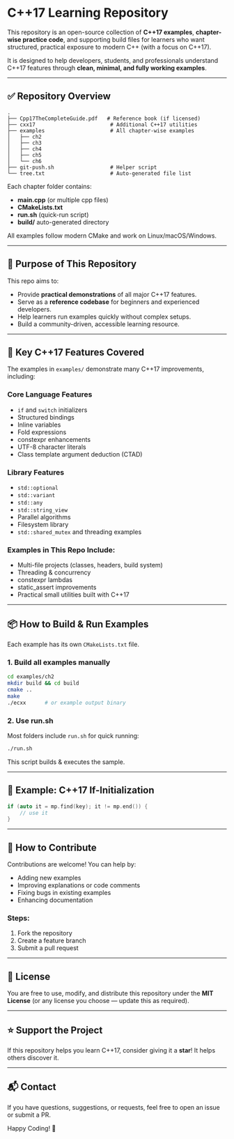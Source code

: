 # C++17 Learning Repository

This repository is an open-source collection of **C++17 examples**, **chapter-wise practice code**, and supporting build files for learners who want structured, practical exposure to modern C++ (with a focus on C++17).

It is designed to help developers, students, and professionals understand C++17 features through **clean, minimal, and fully working examples**.

---

## ✅ **Repository Overview**
```
.
├── Cpp17TheCompleteGuide.pdf   # Reference book (if licensed)
├── cxx17                        # Additional C++17 utilities
├── examples                     # All chapter-wise examples
│   ├── ch2
│   ├── ch3
│   ├── ch4
│   ├── ch5
│   └── ch6
├── git-push.sh                  # Helper script
└── tree.txt                     # Auto-generated file list
```

Each chapter folder contains:
- **main.cpp** (or multiple cpp files)
- **CMakeLists.txt**
- **run.sh** (quick-run script)
- **build/** auto-generated directory

All examples follow modern CMake and work on Linux/macOS/Windows.

---

## 🎯 **Purpose of This Repository**
This repo aims to:
- Provide **practical demonstrations** of all major C++17 features.
- Serve as a **reference codebase** for beginners and experienced developers.
- Help learners run examples quickly without complex setups.
- Build a community-driven, accessible learning resource.

---

## 🚀 **Key C++17 Features Covered**
The examples in `examples/` demonstrate many C++17 improvements, including:

### **Core Language Features**
- `if` and `switch` initializers
- Structured bindings
- Inline variables
- Fold expressions
- constexpr enhancements
- UTF-8 character literals
- Class template argument deduction (CTAD)

### **Library Features**
- `std::optional`
- `std::variant`
- `std::any`
- `std::string_view`
- Parallel algorithms
- Filesystem library
- `std::shared_mutex` and threading examples

### **Examples in This Repo Include:**
- Multi-file projects (classes, headers, build system)
- Threading & concurrency
- constexpr lambdas
- static_assert improvements
- Practical small utilities built with C++17

---

## 📦 **How to Build & Run Examples**
Each example has its own `CMakeLists.txt` file.

### **1. Build all examples manually**
```bash
cd examples/ch2
mkdir build && cd build
cmake ..
make
./ecxx      # or example output binary
```

### **2. Use run.sh**
Most folders include `run.sh` for quick running:
```bash
./run.sh
```
This script builds & executes the sample.

---

## 🧩 Example: C++17 If-Initialization
```cpp
if (auto it = mp.find(key); it != mp.end()) {
    // use it
}
```

---

## 🤝 **How to Contribute**
Contributions are welcome! You can help by:
- Adding new examples
- Improving explanations or code comments
- Fixing bugs in existing examples
- Enhancing documentation

### Steps:
1. Fork the repository
2. Create a feature branch
3. Submit a pull request

---

## 📄 License
You are free to use, modify, and distribute this repository under the **MIT License** (or any license you choose — update this as required).

---

## ⭐ Support the Project
If this repository helps you learn C++17, consider giving it a **star**! It helps others discover it.

---

## 📬 Contact
If you have questions, suggestions, or requests, feel free to open an issue or submit a PR.

Happy Coding! 🚀